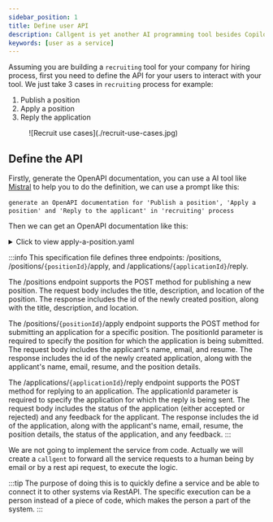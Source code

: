 ```yaml
---
sidebar_position: 1
title: Define user API
description: Callgent is yet another AI programming tool besides Copilot, UI generator, and bug fixer, etc.
keywords: [user as a service]
---
```


Assuming you are building a `recruiting` tool for your company for hiring process, first you need to define the API for your users to interact with your tool. We just take 3 cases in `recruiting` process for example: 
1. Publish a position
2. Apply a position
3. Reply the application

<figure>
![Recruit use cases](./recruit-use-cases.jpg)
</figure>

## Define the API

Firstly, generate the OpenAPI documentation, you can use a AI tool like [Mistral](https://chat.mistral.ai) to help you to do the definition, we can use a prompt like this:
```text
generate an OpenAPI documentation for 'Publish a position', 'Apply a position' and 'Reply to the applicant' in 'recruiting' process
```

Then we can get an OpenAPI documentation like this:
<details>
<summary>Click to view apply-a-position.yaml</summary>

```yaml {3-5}
openapi: 3.0.0
info:
  title: Recruitment API
  version: 1.0.0
paths:
  /positions:
    post:
      summary: Publish a position
      requestBody:
        content:
          application/json:
            schema:
              type: object
              properties:
                title:
                  type: string
                description:
                  type: string
                location:
                  type: string
      responses:
        '201':
          description: Created
          content:
            application/json:
              schema:
                type: object
                properties:
                  id:
                    type: integer
                  title:
                    type: string
                  description:
                    type: string
                  location:
                    type: string
  /positions/{positionId}/apply:
    post:
      summary: Apply for a position
      parameters:
        - name: positionId
          in: path
          required: true
          schema:
            type: integer
      requestBody:
        content:
          application/json:
            schema:
              type: object
              properties:
                name:
                  type: string
                email:
                  type: string
                resume:
                  type: string
                  format: binary
      responses:
        '201':
          description: Created
          content:
            application/json:
              schema:
                type: object
                properties:
                  id:
                    type: integer
                  name:
                    type: string
                  email:
                    type: string
                  resume:
                    type: string
                    format: binary
                  position:
                    type: object
                    properties:
                      id:
                        type: integer
                      title:
                        type: string
                      description:
                        type: string
                      location:
                        type: string
  /applications/{applicationId}/reply:
    post:
      summary: Reply to an application
      parameters:
        - name: applicationId
          in: path
          required: true
          schema:
            type: integer
      requestBody:
        content:
          application/json:
            schema:
              type: object
              properties:
                status:
                  type: string
                  enum:
                    - accepted
                    - rejected
                feedback:
                  type: string
      responses:
        '200':
          description: OK
          content:
            application/json:
              schema:
                type: object
                properties:
                  id:
                    type: integer
                  name:
                    type: string
                  email:
                    type: string
                  resume:
                    type: string
                    format: binary
                  position:
                    type: object
                    properties:
                      id:
                        type: integer
                      title:
                        type: string
                      description:
                        type: string
                      location:
                        type: string
                  status:
                    type: string
                    enum:
                      - accepted
                      - rejected
                  feedback:
                    type: string
```
</details>

:::info
This specification file defines three endpoints: /positions, /positions/```{positionId}```/apply, and /applications/```{applicationId}```/reply.

The /positions endpoint supports the POST method for publishing a new position. The request body includes the title, description, and location of the position. The response includes the id of the newly created position, along with the title, description, and location.

The /positions/```{positionId}```/apply endpoint supports the POST method for submitting an application for a specific position. The positionId parameter is required to specify the position for which the application is being submitted. The request body includes the applicant's name, email, and resume. The response includes the id of the newly created application, along with the applicant's name, email, resume, and the position details.

The /applications/```{applicationId}```/reply endpoint supports the POST method for replying to an application. The applicationId parameter is required to specify the application for which the reply is being sent. The request body includes the status of the application (either accepted or rejected) and any feedback for the applicant. The response includes the id of the application, along with the applicant's name, email, resume, the position details, the status of the application, and any feedback.
:::

We are not going to implement the service from code. Actually we will create a `callgent` to forward all the service requests to a human being by email or by a rest api request, to execute the logic.

:::tip
The purpose of doing this is to quickly define a service and be able to connect it to other systems via RestAPI. The specific execution can be a person instead of a piece of code, which makes the person a part of the system.
:::
